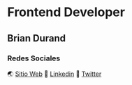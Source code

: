 # Frontend Developer
## Brian Durand

### Redes Sociales
🌏 [Sitio Web](https://tecknchips.com/) 
🚀 [Linkedin](https://www.linkedin.com/in/durand18/)
👦 [Twitter](https://twitter.com/tecknchips)

